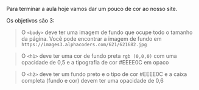 Para terminar a aula hoje vamos dar um pouco de cor ao nosso site.

Os objetivos são 3:

> O `<body>` deve ter uma imagem de fundo que ocupe todo o tamanho da página. Você pode encontrar a imagem de fundo em `https://images3.alphacoders.com/621/621682.jpg`

> O `<h1>` deve ter uma cor de fundo preta `rgb (0,0,0)` com uma opacidade de 0,5 e a tipografia de cor #EEEE0C em opaco

> O `<h2>` deve ter um fundo preto e o tipo de cor #EEEE0C e a caixa completa (fundo e cor) devem ter uma opacidade de 0,6